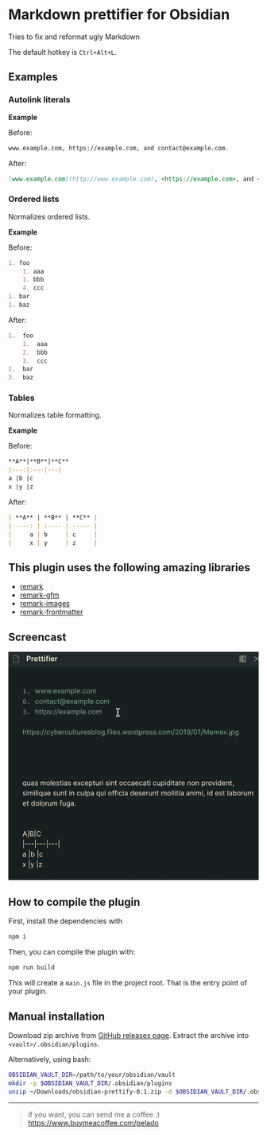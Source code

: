 # Markdown prettifier for Obsidian

Tries to fix and reformat ugly Markdown

The default hotkey is `Ctrl+Alt+L`.

## Examples

### Autolink literals

**Example**

Before:

```markdown
www.example.com, https://example.com, and contact@example.com.
```

After:

```markdown
[www.example.com](http://www.example.com), <https://example.com>, and <contact@example.com>.
```

### Ordered lists

Normalizes ordered lists.

**Example**

Before:

```markdown
1. foo
    1. aaa
    1. bbb
    4. ccc
1. bar
1. baz
```

After:

```markdown
1.  foo
    1.  aaa
    2.  bbb
    3.  ccc
2.  bar
3.  baz
```

### Tables

Normalizes table formatting.

**Example**

Before:

```markdown
**A**|**B**|**C**
|---:|:---|---|
a |b |c
x |y |z
```

After:

```markdown
| **A** | **B** | **C** |
| ----: | :---- | ----- |
|     a | b     | c     |
|     x | y     | z     |
```

## This plugin uses the following amazing libraries

*   [remark](https://github.com/remarkjs/remark)
*   [remark-gfm](https://github.com/remarkjs/remark-gfm#readme)
*   [remark-images](https://github.com/remarkjs/remark-images)
*   [remark-frontmatter](https://github.com/wooorm/remark-frontmatter)

## Screencast

![./img/screen_cast.gif](./img/screen_cast.gif)

## How to compile the plugin

First, install the dependencies with

```bash
npm i
```

Then, you can compile the plugin with:

```bash
npm run build
```

This will create a `main.js` file in the project root. That is the entry point of your plugin.

## Manual installation

Download zip archive from [GitHub releases page](https://github.com/cristianvasquez/obsidian-prettify/releases).
Extract the archive into `<vault>/.obsidian/plugins`.

Alternatively, using bash:

```bash
OBSIDIAN_VAULT_DIR=/path/to/your/obsidian/vault
mkdir -p $OBSIDIAN_VAULT_DIR/.obsidian/plugins
unzip ~/Downloads/obsidian-prettify-0.1.zip -d $OBSIDIAN_VAULT_DIR/.obsidian/plugins
```

***

> if you want, you can send me a coffee :) <https://www.buymeacoffee.com/pelado>
